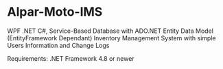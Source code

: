 # Alpar-Moto-IMS
WPF .NET C#, Service-Based Database with ADO.NET Entity Data Model (EntityFramework Dependant) Inventory Management System with simple Users Information and Change Logs

Requirements: .NET Framework 4.8 or newer
